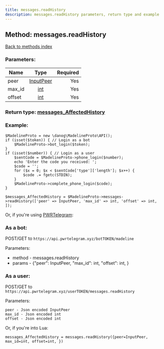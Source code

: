 ```yaml
---
title: messages.readHistory
description: messages.readHistory parameters, return type and example
---
```

## Method: messages.readHistory  
[Back to methods index](index.md)


### Parameters:

| Name     |    Type       | Required |
|----------|:-------------:|---------:|
|peer|[InputPeer](../types/InputPeer.md) | Yes|
|max\_id|[int](../types/int.md) | Yes|
|offset|[int](../types/int.md) | Yes|


### Return type: [messages\_AffectedHistory](../types/messages_AffectedHistory.md)

### Example:


```
$MadelineProto = new \danog\MadelineProto\API();
if (isset($token)) { // Login as a bot
    $MadelineProto->bot_login($token);
}
if (isset($number)) { // Login as a user
    $sentCode = $MadelineProto->phone_login($number);
    echo 'Enter the code you received: ';
    $code = '';
    for ($x = 0; $x < $sentCode['type']['length']; $x++) {
        $code .= fgetc(STDIN);
    }
    $MadelineProto->complete_phone_login($code);
}

$messages_AffectedHistory = $MadelineProto->messages->readHistory(['peer' => InputPeer, 'max_id' => int, 'offset' => int, ]);
```

Or, if you're using [PWRTelegram](https://pwrtelegram.xyz):

### As a bot:

POST/GET to `https://api.pwrtelegram.xyz/botTOKEN/madeline`

Parameters:

* method - messages.readHistory
* params - {"peer": InputPeer, "max_id": int, "offset": int, }



### As a user:

POST/GET to `https://api.pwrtelegram.xyz/userTOKEN/messages.readHistory`

Parameters:

```
peer - Json encoded InputPeer
max_id - Json encoded int
offset - Json encoded int

```

Or, if you're into Lua:

```
messages_AffectedHistory = messages.readHistory({peer=InputPeer, max_id=int, offset=int, })
```

